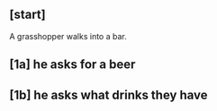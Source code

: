 ## [start]
A grasshopper walks into a bar.

## [1a] he asks for a beer
## [1b] he asks what drinks they have

